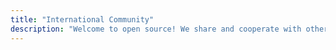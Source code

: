 ```yaml
---
title: "International Community"
description: "Welcome to open source! We share and cooperate with other organizations in the community. We are promoters of the international network of suppliers Decidim: DICE."
---
```

